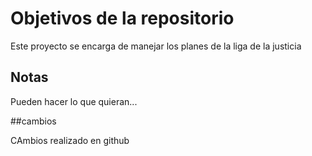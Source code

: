 # Objetivos de la repositorio

Este proyecto se encarga de manejar los planes de la liga de la justicia


## Notas
Pueden hacer lo que quieran...

##cambios

CAmbios realizado en github
